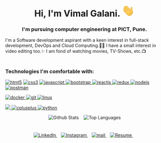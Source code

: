 <h1 align="center">Hi, I'm Vimal Galani. <img src="https://raw.githubusercontent.com/ABSphreak/ABSphreak/master/gifs/Hi.gif" width="40px" /></h1>
<h3 align="center">I'm pursuing computer engineering at PICT, Pune.</h3>
<p>I'm a Software development aspirant with a keen interest in full-stack development, DevOps and Cloud Computing.👨‍💻 I have a small interest in video editing too.✨ I am fond of watching movies, TV-Shows, etc.📺</p>

#

<h3>Technologies I'm comfortable with: </h3>
<p>
 <a href="https://www.w3.org/html/" target="_blank"> <img src="https://img.icons8.com/color/64/000000/html-5.png" alt="html5" width="50" height="50"/></a>
 <a href="https://www.w3schools.com/css/" target="_blank"> <img src="https://img.icons8.com/ios-filled/50/4a90e2/css3.png" alt="css3" width="50" height="50"/></a>
 <a href="https://www.w3schools.com/js/" target="_blank"> <img src="https://img.icons8.com/color/48/000000/javascript.png" alt="javascript" width="50" height="50"/> </a>
 <a href="https://getbootstrap.com" target="_blank"> <img src="https://img.icons8.com/color/48/4a90e2/bootstrap.png" alt="bootstrap" width="50" height="50"/> </a>
 <a href="https://reactjs.org/" target="_blank"> <img src="https://img.icons8.com/color/48/000000/react-native.png" alt="reactjs" width="50" height="50"/> </a>
 <a href="https://redux.js.org/" target="_blank"> <img src="https://img.icons8.com/color/48/000000/redux.png" alt="redux" width="50" height="50"/> </a>
 <a href="https://nodejs.org/" target="_blank"> <img src="https://img.icons8.com/windows/32/000000/node-js.png" alt="nodejs" width="50" height="50"/> </a>
 <a href="https://postman.com" target="_blank"> <img src="https://www.vectorlogo.zone/logos/getpostman/getpostman-icon.svg" alt="postman" width="50" height="50"/> </a>

  <a href="https://www.docker.com/" target="_blank"> <img src="https://www.docker.com/sites/default/files/d8/styles/role_icon/public/2019-07/Moby-logo.png?itok=sYH_JEaJ"   alt="docker" width="50" height="50"/> </a>
  <a href="https://git-scm.com/" target="_blank"> <img src="https://www.vectorlogo.zone/logos/git-scm/git-scm-icon.svg" alt="git" width="50" height="50"/> </a>
  <a href="https://www.linux.org/" target="_blank"> <img src="https://img.icons8.com/color/48/000000/linux.png" alt="linux"/> </a>

<a href="https://www.cprogramming.com/" target="_blank"> <img src="https://img.icons8.com/color/48/000000/c-programming.png"/> </a> 
<a href="https://www.w3schools.com/cpp/" target="_blank"> <img src="https://img.icons8.com/ios-filled/50/4a90e2/c-plus-plus-logo.png" alt="cplusplus" width="50" height="50"/> </a>
<a href="https://www.python.org" target="_blank"> <img src="https://img.icons8.com/color/48/000000/python.png" alt="python" width="50" height="50"/> </a>
</p>

<p align="center">
<img src="https://github-readme-stats.vercel.app/api?username=vimalgalani28&count_private=true&show_icons=true&include_all_commits=true&theme=dark" alt="Github Stats" />
  &nbsp;&nbsp;
<img src="https://github-readme-stats.vercel.app/api/top-langs/?username=vimalgalani28&hide=TeX&layout=compact&theme=dark" alt="Top Languages"/>
</p>

#

<p align="center">
  <a href="https://www.linkedin.com/in/vimal-galani-a7b977199" target="_blank" title="Connect me on LinkedIn">
    <img src="https://img.icons8.com/color/64/linkedin.png" alt="LinkedIn" width="50" height="50" />
  </a>
  &nbsp;&nbsp;
  <a href="https://instagram.com/vimal_galani" title="Instagram">
    <img src="https://img.icons8.com/color/64/instagram.png" alt="Instagram" width="50" height="50" />
  </a>
  &nbsp;&nbsp;
  <a href="mailto:vimalgalani28@gmail.com" title="Mail me">
    <img src="https://img.icons8.com/color/64/gmail.png" alt="mail" width="50" height="50" />
  </a>
  &nbsp;&nbsp;
  <a href="https://drive.google.com/file/d/1PomSE6lhwnkwrfC5zb5FYsVMqS2WC6MS/view?usp=sharing" title="Resume">
    <img src="https://img.icons8.com/color/64/resume.png" alt="Resume" width="50" height="50" />
  </a>
  &nbsp;&nbsp;
</p>
